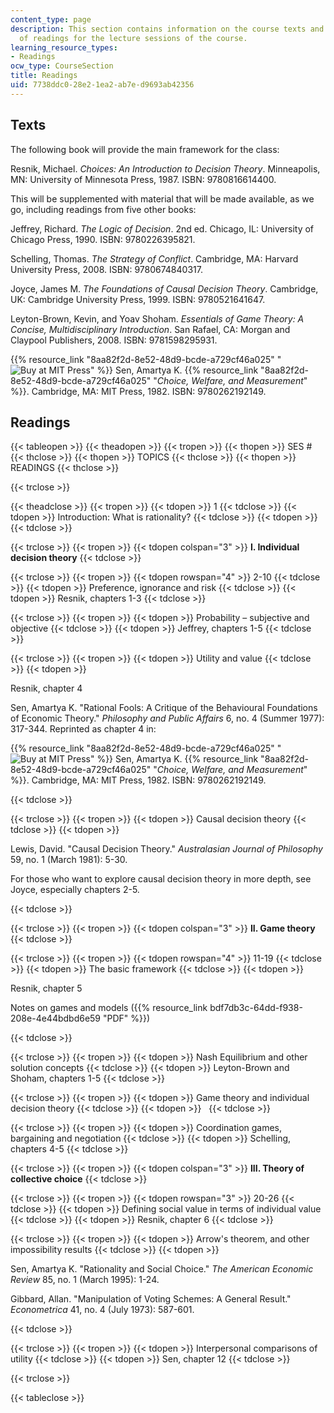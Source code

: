 ```yaml
---
content_type: page
description: This section contains information on the course texts and the schedule
  of readings for the lecture sessions of the course.
learning_resource_types:
- Readings
ocw_type: CourseSection
title: Readings
uid: 7738ddc0-28e2-1ea2-ab7e-d9693ab42356
---
```


Texts
-----

The following book will provide the main framework for the class:

Resnik, Michael. _Choices: An Introduction to Decision Theory_. Minneapolis, MN: University of Minnesota Press, 1987. ISBN: 9780816614400.

This will be supplemented with material that will be made available, as we go, including readings from five other books:

Jeffrey, Richard. _The Logic of Decision_. 2nd ed. Chicago, IL: University of Chicago Press, 1990. ISBN: 9780226395821.

Schelling, Thomas. _The Strategy of Conflict_. Cambridge, MA: Harvard University Press, 2008. ISBN: 9780674840317.

Joyce, James M. _The Foundations of Causal Decision Theory_. Cambridge, UK: Cambridge University Press, 1999. ISBN: 9780521641647.

Leyton-Brown, Kevin, and Yoav Shoham. _Essentials of Game Theory: A Concise, Multidisciplinary Introduction_. San Rafael, CA: Morgan and Claypool Publishers, 2008. ISBN: 9781598295931.

{{% resource_link "8aa82f2d-8e52-48d9-bcde-a729cf46a025" "![Buy at MIT Press](/images/mp_logo.gif)" %}} Sen, Amartya K. {{% resource_link "8aa82f2d-8e52-48d9-bcde-a729cf46a025" "_Choice, Welfare, and Measurement_" %}}. Cambridge, MA: MIT Press, 1982. ISBN: 9780262192149.

Readings
--------

{{< tableopen >}}
{{< theadopen >}}
{{< tropen >}}
{{< thopen >}}
SES #
{{< thclose >}}
{{< thopen >}}
TOPICS
{{< thclose >}}
{{< thopen >}}
READINGS
{{< thclose >}}

{{< trclose >}}

{{< theadclose >}}
{{< tropen >}}
{{< tdopen >}}
1
{{< tdclose >}}
{{< tdopen >}}
Introduction: What is rationality?
{{< tdclose >}}
{{< tdopen >}}
 
{{< tdclose >}}

{{< trclose >}}
{{< tropen >}}
{{< tdopen colspan="3" >}}
**I. Individual decision theory**
{{< tdclose >}}

{{< trclose >}}
{{< tropen >}}
{{< tdopen rowspan="4" >}}
2-10
{{< tdclose >}}
{{< tdopen >}}
Preference, ignorance and risk
{{< tdclose >}}
{{< tdopen >}}
Resnik, chapters 1-3
{{< tdclose >}}

{{< trclose >}}
{{< tropen >}}
{{< tdopen >}}
Probability – subjective and objective
{{< tdclose >}}
{{< tdopen >}}
Jeffrey, chapters 1-5
{{< tdclose >}}

{{< trclose >}}
{{< tropen >}}
{{< tdopen >}}
Utility and value
{{< tdclose >}}
{{< tdopen >}}


Resnik, chapter 4

Sen, Amartya K. "Rational Fools: A Critique of the Behavioural Foundations of Economic Theory." _Philosophy and Public Affairs_ 6, no. 4 (Summer 1977): 317-344. Reprinted as chapter 4 in:

{{% resource_link "8aa82f2d-8e52-48d9-bcde-a729cf46a025" "![Buy at MIT Press](/images/mp_logo.gif)" %}} Sen, Amartya K. {{% resource_link "8aa82f2d-8e52-48d9-bcde-a729cf46a025" "_Choice, Welfare, and Measurement_" %}}. Cambridge, MA: MIT Press, 1982. ISBN: 9780262192149.


{{< tdclose >}}

{{< trclose >}}
{{< tropen >}}
{{< tdopen >}}
Causal decision theory
{{< tdclose >}}
{{< tdopen >}}


Lewis, David. "Causal Decision Theory." _Australasian Journal of Philosophy_ 59, no. 1 (March 1981): 5-30.

For those who want to explore causal decision theory in more depth, see Joyce, especially chapters 2-5.


{{< tdclose >}}

{{< trclose >}}
{{< tropen >}}
{{< tdopen colspan="3" >}}
**II. Game theory**
{{< tdclose >}}

{{< trclose >}}
{{< tropen >}}
{{< tdopen rowspan="4" >}}
11-19
{{< tdclose >}}
{{< tdopen >}}
The basic framework
{{< tdclose >}}
{{< tdopen >}}


Resnik, chapter 5

Notes on games and models ({{% resource_link bdf7db3c-64dd-f938-208e-4e44bdbd6e59 "PDF" %}})


{{< tdclose >}}

{{< trclose >}}
{{< tropen >}}
{{< tdopen >}}
Nash Equilibrium and other solution concepts
{{< tdclose >}}
{{< tdopen >}}
Leyton-Brown and Shoham, chapters 1-5
{{< tdclose >}}

{{< trclose >}}
{{< tropen >}}
{{< tdopen >}}
Game theory and individual decision theory
{{< tdclose >}}
{{< tdopen >}}
 
{{< tdclose >}}

{{< trclose >}}
{{< tropen >}}
{{< tdopen >}}
Coordination games, bargaining and negotiation
{{< tdclose >}}
{{< tdopen >}}
Schelling, chapters 4-5
{{< tdclose >}}

{{< trclose >}}
{{< tropen >}}
{{< tdopen colspan="3" >}}
**III. Theory of collective choice**
{{< tdclose >}}

{{< trclose >}}
{{< tropen >}}
{{< tdopen rowspan="3" >}}
20-26
{{< tdclose >}}
{{< tdopen >}}
Defining social value in terms of individual value
{{< tdclose >}}
{{< tdopen >}}
Resnik, chapter 6
{{< tdclose >}}

{{< trclose >}}
{{< tropen >}}
{{< tdopen >}}
Arrow's theorem, and other impossibility results
{{< tdclose >}}
{{< tdopen >}}


Sen, Amartya K. "Rationality and Social Choice." _The American Economic Review_ 85, no. 1 (March 1995): 1-24.

Gibbard, Allan. "Manipulation of Voting Schemes: A General Result." _Econometrica_ 41, no. 4 (July 1973): 587-601.


{{< tdclose >}}

{{< trclose >}}
{{< tropen >}}
{{< tdopen >}}
Interpersonal comparisons of utility
{{< tdclose >}}
{{< tdopen >}}
Sen, chapter 12
{{< tdclose >}}

{{< trclose >}}

{{< tableclose >}}